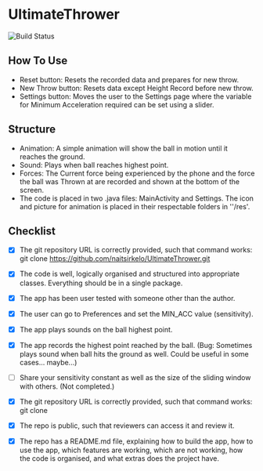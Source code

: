 # UltimateThrower

![Build Status](https://img.shields.io/badge/build-running-green.svg)

## How To Use

- Reset button: Resets the recorded data and prepares for new throw.
- New Throw button: Resets data except Height Record before new throw.
- Settings button: Moves the user to the Settings page where the variable for Minimum Acceleration required can be set using a slider.

## Structure
- Animation: A simple animation will show the ball in motion until it reaches the ground.
- Sound: Plays when ball reaches highest point.
- Forces: The Current force being experienced by the phone and the force the ball was Thrown at are recorded and shown at the bottom of the screen.
- The code is placed in two .java files: MainActivity and Settings. The icon and picture for animation is placed in their respectable folders in ''/res'.


## Checklist

- [x] The git repository URL is correctly provided, such that command works: git clone https://github.com/naitsirkelo/UltimateThrower.git

- [x] The code is well, logically organised and structured into appropriate classes. Everything should be in a single package.

- [x] The app has been user tested with someone other than the author.

- [x] The user can go to Preferences and set the MIN_ACC value (sensitivity).

- [x] The app plays sounds on the ball highest point.

- [x] The app records the highest point reached by the ball. (Bug: Sometimes plays sound when ball hits the ground as well. Could be useful in some cases... maybe...)

- [ ] Share your sensitivity constant as well as the size of the sliding window with others. (Not completed.)

- [x] The git repository URL is correctly provided, such that command works: git clone <url>

- [x] The repo is public, such that reviewers can access it and review it.

- [x] The repo has a README.md file, explaining how to build the app, how to use the app, which features are working, which are not working, how the code is organised, and what extras does the project have.
